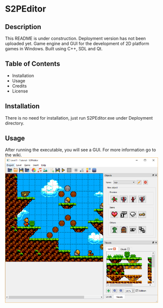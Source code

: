 # S2PEditor
## Description
This README is under construction. Deployment version has not been uploaded yet.
Game engine and GUI for the development of 2D platform games in Windows. Built using C++, SDL and Qt.
## Table of Contents
* Installation
* Usage
* Credits
* License
## Installation
There is no need for installation, just run S2PEditor.exe under Deployment directory.
## Usage
After running the executable, you will see a GUI. For more information go to the wiki.
![Screenshot 1](S2PEditor/assets/images/screenshot1.png)



